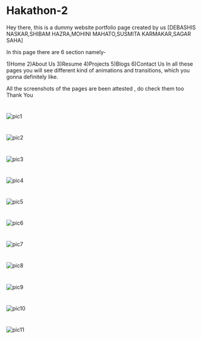 # Hakathon-2
Hey there, this is a dummy website portfolio page created by us [DEBASHIS NASKAR,SHIBAM HAZRA,MOHINI MAHATO,SUSMITA KARMAKAR,SAGAR SAHA]

In this page there are 6 section namely-

1)Home 
2)About Us 
3)Resume 
4)Projects 
5)Blogs 
6)Contact Us
In all these pages you will see different kind of animations and transitions, which you gonna definitely like.

All the screenshots of the pages are been attested , do check them too Thank You

#
![pic1](https://user-images.githubusercontent.com/67412243/88575715-ede78680-d061-11ea-8863-bd26cb56df7c.png)
#
![pic2](https://user-images.githubusercontent.com/67412243/88575748-f770ee80-d061-11ea-9339-486411297bde.png)
#
![pic3](https://user-images.githubusercontent.com/67412243/88575771-fe97fc80-d061-11ea-955d-8ee11c250cb7.png)
#
![pic4](https://user-images.githubusercontent.com/67412243/88575794-0788ce00-d062-11ea-96df-24b0b94da563.png)
#
![pic5](https://user-images.githubusercontent.com/67412243/88575804-0e174580-d062-11ea-9ffd-2ba1a5fa36e3.png)
#
![pic6](https://user-images.githubusercontent.com/67412243/88575820-140d2680-d062-11ea-8abf-e895707be04a.png)
#
![pic7](https://user-images.githubusercontent.com/67412243/88575834-1a9b9e00-d062-11ea-820d-a61ed381976c.png)
#
![pic8](https://user-images.githubusercontent.com/67412243/88575844-20917f00-d062-11ea-97ab-aee421497b19.png)
#
![pic9](https://user-images.githubusercontent.com/67412243/88575874-2d15d780-d062-11ea-8c75-2c0f4b4d0594.png)
#
![pic10](https://user-images.githubusercontent.com/67412243/88575893-32732200-d062-11ea-93de-9a365e2d4bab.png)
#
![pic11](https://user-images.githubusercontent.com/67412243/88575910-37d06c80-d062-11ea-97fb-1016cd2b784f.png)
